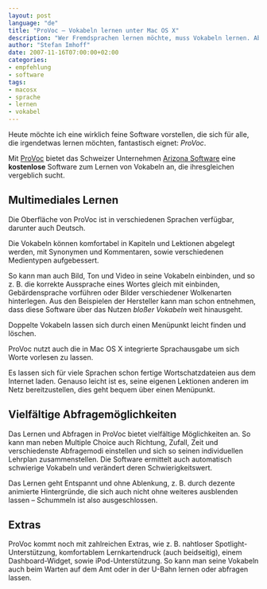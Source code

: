 ```yaml
---
layout: post
language: "de"
title: "ProVoc – Vokabeln lernen unter Mac OS X"
description: "Wer Fremdsprachen lernen möchte, muss Vokabeln lernen. Aber womit lernt man am besten? Mit der kostenlosen Software 'ProVoc' lernt es sich unter Mac OS X ziemlich gut."
author: "Stefan Imhoff"
date: 2007-11-16T07:00:00+02:00
categories:
- empfehlung
- software
tags:
- macosx
- sprache
- lernen
- vokabel
---
```


Heute möchte ich eine wirklich feine Software vorstellen, die sich für alle, die irgendetwas lernen möchten, fantastisch eignet: <cite>ProVoc</cite>.

Mit [ProVoc](http://www.arizona-software.ch/provoc/) bietet das Schweizer Unternehmen [Arizona Software](http://www.arizona-software.ch/) eine **kostenlose** Software zum Lernen von Vokabeln an, die ihresgleichen vergeblich sucht.

## Multimediales Lernen

Die Oberfläche von ProVoc ist in verschiedenen Sprachen verfügbar, darunter auch Deutsch.

Die Vokabeln können komfortabel in Kapiteln und Lektionen abgelegt werden, mit Synonymen und Kommentaren, sowie verschiedenen Medientypen aufgebessert.

So kann man auch Bild, Ton und Video in seine Vokabeln einbinden, und so z. B. die korrekte Aussprache eines Wortes gleich mit einbinden, Gebärdensprache vorführen oder Bilder verschiedener Wolkenarten hinterlegen. Aus den Beispielen der Hersteller kann man schon entnehmen, dass diese Software über das Nutzen *bloßer Vokabeln* weit hinausgeht.

Doppelte Vokabeln lassen sich durch einen Menüpunkt leicht finden und löschen.

ProVoc nutzt auch die in Mac OS X integrierte Sprachausgabe um sich Worte vorlesen zu lassen.

Es lassen sich für viele Sprachen schon fertige Wortschatzdateien aus dem Internet laden. Genauso leicht ist es, seine eigenen Lektionen anderen im Netz bereitzustellen, dies geht bequem über einen Menüpunkt.

## Vielfältige Abfragemöglichkeiten

Das Lernen und Abfragen in ProVoc bietet vielfältige Möglichkeiten an. So kann man neben Multiple Choice auch Richtung, Zufall, Zeit und verschiedenste Abfragemodi einstellen und sich so seinen individuellen Lehrplan zusammenstellen. Die Software ermittelt auch automatisch schwierige Vokabeln und verändert deren Schwierigkeitswert.

Das Lernen geht Entspannt und ohne Ablenkung, z. B. durch dezente animierte Hintergründe, die sich auch nicht ohne weiteres ausblenden lassen – Schummeln ist also ausgeschlossen.

## Extras

ProVoc kommt noch mit zahlreichen Extras, wie z. B. nahtloser Spotlight-Unterstützung, komfortablem Lernkartendruck (auch beidseitig), einem Dashboard-Widget, sowie iPod-Unterstützung. So kann man seine Vokabeln auch beim Warten auf dem Amt oder in der U-Bahn lernen oder abfragen lassen.
